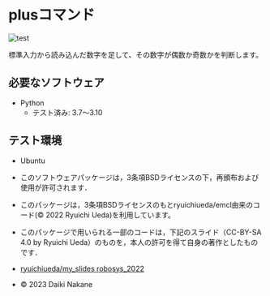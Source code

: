 # plusコマンド

![test](https://github.com/nanashigure/robosys2022/actions/workflows/test.yml/badge.svg)

標準入力から読み込んだ数字を足して、その数字が偶数か奇数かを判断します。

## 必要なソフトウェア
* Python
  * テスト済み: 3.7〜3.10

## テスト環境
* Ubuntu


* このソフトウェアパッケージは，3条項BSDライセンスの下，再頒布および使用が許可されます．
* このパッケージは，3条項BSDライセンスのもとryuichiueda/emcl由来のコード(© 2022 Ryuichi Ueda)を利用しています。
* このパッケージで用いられる一部のコードは，下記のスライド（CC-BY-SA 4.0 by Ryuichi Ueda）のものを，本人の許可を得て自身の著作としたものです．
* [ryuichiueda/my_slides robosys_2022](https://github.com/ryuichiueda/my_slides/tree/master/robosys_2022)
* © 2023 Daiki Nakane
